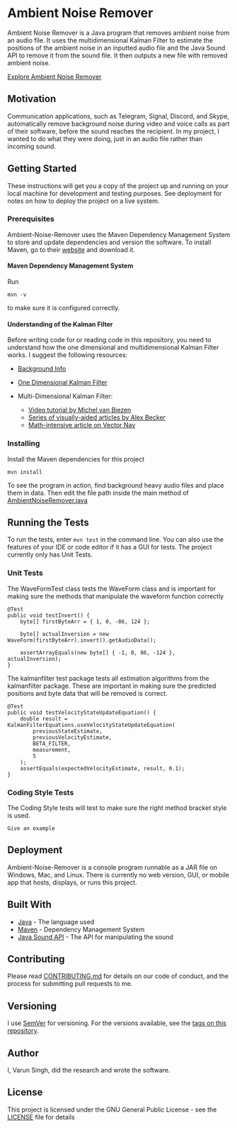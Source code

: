 # Ambient Noise Remover

Ambient Noise Remover is a Java program that removes ambient noise from an audio file. It uses the multidimensional Kalman Filter to estimate the positions of the ambient noise in an inputted audio file and the Java Sound API to remove it from the sound file. It then outputs a new file with removed ambient noise. 

[Explore Ambient Noise Remover](./docs)

## Motivation

Communication applications, such as Telegram, Signal, Discord, and Skype, automatically remove background noise during video and voice calls as part of their software, before the sound reaches the recipient. In my project, I wanted to do what they were doing, just in an audio file rather than incoming sound. 

## Getting Started

These instructions will get you a copy of the project up and running on your local machine for development and testing purposes. See deployment for notes on how to deploy the project on a live system.

### Prerequisites

Ambient-Noise-Remover uses the Maven Dependency Management System to store and update dependencies and version the software. To install Maven, go to their [website](https://maven.apache.org) and download it. 

#### Maven Dependency Management System

Run 
```
mvn -v
```

to make sure it is configured correctly. 

#### Understanding of the Kalman Filter 

Before writing code for or reading code in this repository, you need to understand how the one dimensional and multidimensional Kalman Filter works. I suggest the following resources:

* [Background Info](https://www.kalmanfilter.net/background.html)
* [One Dimensional Kalman Filter](https://www.kalmanfilter.net/kalman1d.html)
* Multi-Dimensional Kalman Filter: 
        
    - [Video tutorial by Michel van Biezen](https://www.youtube.com/playlist?list=PLX2gX-ftPVXU3oUFNATxGXY90AULiqnWT)
    - [Series of visually-aided articles by Alex Becker](https://www.kalmanfilter.net/kalmanmulti.html)
    - [Math-intensive article on Vector Nav](https://www.vectornav.com/resources/kalman-filters)

### Installing

Install the Maven dependencies for this project

```
mvn install
```

To see the program in action, find background heavy audio files and place them in data. Then edit the file path inside the main method of [AmbientNoiseRemover.java](src/main/java/com/varunsingh/ambientnoiseremover/AmbientNoiseRemover.java)

## Running the Tests

To run the tests, enter `mvn test` in the command line. You can also use the features of your IDE or code editor if it has a GUI for tests. The project currently only has Unit Tests. 

### Unit Tests

The WaveFormTest class tests the WaveForm class and is important for making sure the methods that manipulate the waveform function correctly

```
@Test
public void testInvert() {
    byte[] firstByteArr = { 1, 0, -86, 124 };

    byte[] actualInversion = new WaveForm(firstByteArr).invert().getAudioData();

    assertArrayEquals(new byte[] { -1, 0, 86, -124 }, actualInversion);
}
```

The kalmanfilter test package tests all estimation algorithms from the kalmanfilter package. These are important in making sure the predicted positions and byte data that will be removed is correct.

```
@Test
public void testVelocityStateUpdateEquation() {
    double result = KalmanFilterEquations.useVelocityStateUpdateEquation(
        previousStateEstimate,
        previousVelocityEstimate, 
        BETA_FILTER, 
        measurement, 
        5
    );
    assertEquals(expectedVelocityEstimate, result, 0.1);
}
```

### Coding Style Tests

The Coding Style tests will test to make sure the right method bracket style is used.

```
Give an example
```

## Deployment

Ambient-Noise-Remover is a console program runnable as a JAR file on Windows, Mac, and Linux. There is currently no web version, GUI, or mobile app that hosts, displays, or runs this project. 

## Built With

* [Java](https://www.java.com/en/) - The language used
* [Maven](https://maven.apache.org/) - Dependency Management System
* [Java Sound API](https://www.oracle.com/java/technologies/java-sound-api.html) - The API for manipulating the sound

## Contributing

Please read [CONTRIBUTING.md](CONTRIBUTING.md) for details on our code of conduct, and the process for submitting pull requests to me.

## Versioning

I use [SemVer](http://semver.org/) for versioning. For the versions available, see the [tags on this repository](https://github.com/Borumer/Ambient-Noise-Remover/tags). 

## Author

I, Varun Singh, did the research and wrote the software. 

## License

This project is licensed under the GNU General Public License - see the [LICENSE](LICENSE) file for details

